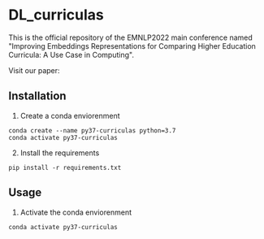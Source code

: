 # DL_curriculas

This is the official repository of the EMNLP2022 main conference named "Improving Embeddings Representations for Comparing Higher Education Curricula: A Use Case in Computing".

Visit our paper:

## Installation

1. Create a conda enviorenment

```
conda create --name py37-curriculas python=3.7
conda activate py37-curriculas
```

2. Install the requirements

```
pip install -r requirements.txt
```


## Usage

1. Activate the conda enviorenment

```
conda activate py37-curriculas
```
